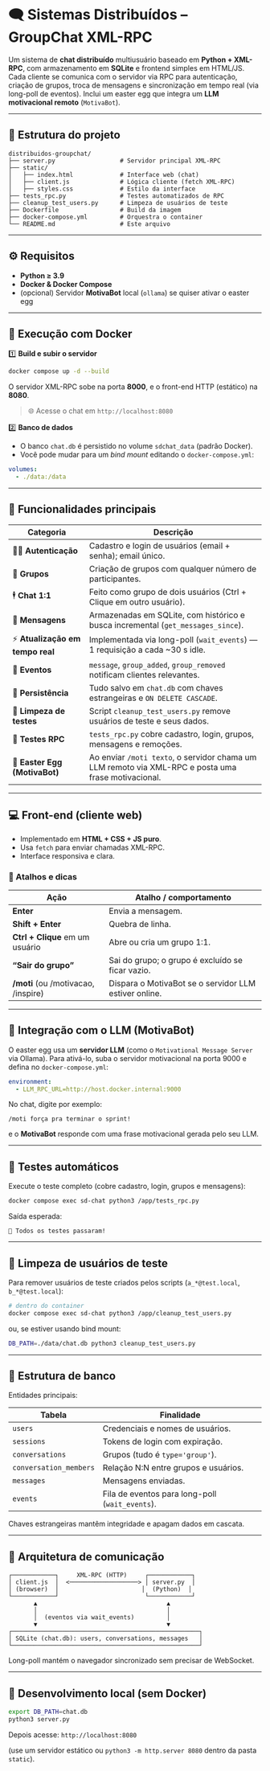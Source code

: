 # 🗨️ Sistemas Distribuídos – GroupChat XML-RPC

Um sistema de **chat distribuído** multiusuário baseado em **Python + XML-RPC**, com armazenamento em **SQLite** e frontend simples em HTML/JS.
Cada cliente se comunica com o servidor via RPC para autenticação, criação de grupos, troca de mensagens e sincronização em tempo real (via long-poll de eventos).
Inclui um easter egg que integra um **LLM motivacional remoto** (`MotivaBot`).

---

## 📁 Estrutura do projeto

```
distribuidos-groupchat/
├── server.py                  # Servidor principal XML-RPC
├── static/
│   ├── index.html             # Interface web (chat)
│   ├── client.js              # Lógica cliente (fetch XML-RPC)
│   ├── styles.css             # Estilo da interface
├── tests_rpc.py               # Testes automatizados de RPC
├── cleanup_test_users.py      # Limpeza de usuários de teste
├── Dockerfile                 # Build da imagem
├── docker-compose.yml         # Orquestra o container
└── README.md                  # Este arquivo
```

---

## ⚙️ Requisitos

* **Python ≥ 3.9**
* **Docker & Docker Compose**
* (opcional) Servidor **MotivaBot** local (`ollama`) se quiser ativar o easter egg

---

## 🚀 Execução com Docker

1️⃣ **Build e subir o servidor**

```bash
docker compose up -d --build
```

O servidor XML-RPC sobe na porta **8000**, e o front-end HTTP (estático) na **8080**.

> 🌐 Acesse o chat em
> `http://localhost:8080`

2️⃣ **Banco de dados**

* O banco `chat.db` é persistido no volume `sdchat_data` (padrão Docker).
* Você pode mudar para um *bind mount* editando o `docker-compose.yml`:

```yaml
volumes:
  - ./data:/data
```

---

## 👥 Funcionalidades principais

| Categoria                       | Descrição                                                                                           |
| ------------------------------- | --------------------------------------------------------------------------------------------------- |
| 🧑‍💻 **Autenticação**          | Cadastro e login de usuários (email + senha); email único.                                          |
| 💬 **Grupos**                   | Criação de grupos com qualquer número de participantes.                                             |
| 🕴️ **Chat 1:1**                | Feito como grupo de dois usuários (Ctrl + Clique em outro usuário).                                 |
| 📨 **Mensagens**                | Armazenadas em SQLite, com histórico e busca incremental (`get_messages_since`).                    |
| ⚡ **Atualização em tempo real** | Implementada via long-poll (`wait_events`) — 1 requisição a cada ~30 s idle.                        |
| 👋 **Eventos**                  | `message`, `group_added`, `group_removed` notificam clientes relevantes.                            |
| 💾 **Persistência**             | Tudo salvo em `chat.db` com chaves estrangeiras e `ON DELETE CASCADE`.                              |
| 🧹 **Limpeza de testes**        | Script `cleanup_test_users.py` remove usuários de teste e seus dados.                               |
| 🧪 **Testes RPC**               | `tests_rpc.py` cobre cadastro, login, grupos, mensagens e remoções.                                 |
| 🤖 **Easter Egg (MotivaBot)**   | Ao enviar `/moti texto`, o servidor chama um LLM remoto via XML-RPC e posta uma frase motivacional. |

---

## 💻 Front-end (cliente web)

* Implementado em **HTML + CSS + JS puro**.
* Usa `fetch` para enviar chamadas XML-RPC.
* Interface responsiva e clara.

### 🧭 Atalhos e dicas

| Ação                                | Atalho / comportamento                                |
| ----------------------------------- | ----------------------------------------------------- |
| **Enter**                           | Envia a mensagem.                                     |
| **Shift + Enter**                   | Quebra de linha.                                      |
| **Ctrl + Clique** em um usuário     | Abre ou cria um grupo 1:1.                            |
| **“Sair do grupo”**                 | Sai do grupo; o grupo é excluído se ficar vazio.      |
| **/moti** (ou /motivacao, /inspire) | Dispara o MotivaBot se o servidor LLM estiver online. |

---

## 🧩 Integração com o LLM (MotivaBot)

O easter egg usa um **servidor LLM** (como o `Motivational Message Server` via Ollama).
Para ativá-lo, suba o servidor motivacional na porta 9000 e defina no `docker-compose.yml`:

```yaml
environment:
  - LLM_RPC_URL=http://host.docker.internal:9000
```

No chat, digite por exemplo:

```
/moti força pra terminar o sprint!
```

e o **MotivaBot** responde com uma frase motivacional gerada pelo seu LLM.

---

## 🧪 Testes automáticos

Execute o teste completo (cobre cadastro, login, grupos e mensagens):

```bash
docker compose exec sd-chat python3 /app/tests_rpc.py
```

Saída esperada:

```
🎉 Todos os testes passaram!
```

---

## 🧹 Limpeza de usuários de teste

Para remover usuários de teste criados pelos scripts (`a_*@test.local`, `b_*@test.local`):

```bash
# dentro do container
docker compose exec sd-chat python3 /app/cleanup_test_users.py
```

ou, se estiver usando bind mount:

```bash
DB_PATH=./data/chat.db python3 cleanup_test_users.py
```

---

## 🧠 Estrutura de banco

Entidades principais:

| Tabela                 | Finalidade                                      |
| ---------------------- | ----------------------------------------------- |
| `users`                | Credenciais e nomes de usuários.                |
| `sessions`             | Tokens de login com expiração.                  |
| `conversations`        | Grupos (tudo é `type='group'`).                 |
| `conversation_members` | Relação N:N entre grupos e usuários.            |
| `messages`             | Mensagens enviadas.                             |
| `events`               | Fila de eventos para long-poll (`wait_events`). |

Chaves estrangeiras mantêm integridade e apagam dados em cascata.

---

## 🧱 Arquitetura de comunicação

```
┌────────────┐     XML-RPC (HTTP)     ┌────────────┐
│ client.js  │  <───────────────────> │ server.py  │
│ (browser)  │                       │  (Python)  │
└────────────┘                        └────────────┘
       ▲                                    ▲
       │                                    │
       │  (eventos via wait_events)         │
       ▼                                    ▼
┌────────────────────────────────────────────────────┐
│ SQLite (chat.db): users, conversations, messages   │
└────────────────────────────────────────────────────┘
```

Long-poll mantém o navegador sincronizado sem precisar de WebSocket.

---

## 🧰 Desenvolvimento local (sem Docker)

```bash
export DB_PATH=chat.db
python3 server.py
```

Depois acesse:
`http://localhost:8080`

(use um servidor estático ou `python3 -m http.server 8080` dentro da pasta `static`).
